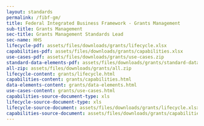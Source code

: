 ```yaml
---
layout: standards
permalink: /fibf-gm/
title: Federal Integrated Business Framework - Grants Management
sub-title: Grants Management
sec-title: Grants Management Standards Lead
sec-name: HHS
lifecycle-pdf: assets/files/downloads/grants/lifecycle.xlsx
capabilities-pdf: assets/files/downloads/grants/capabilities.xlsx
use-cases-pdf: assets/files/downloads/grants/use-cases.zip
standard-data-elements-pdf: assets/files/downloads/grants/standard-data-elements.xlsm
all-zip: assets/files/downloads/grants/all.zip
lifecycle-content: grants/lifecycle.html
capabilities-content: grants/capabilities.html
data-elements-content: grants/data-elements.html
use-cases-content: grants/use-cases.html
capabilities-source-document-type: xls
lifecycle-source-document-type: xls
lifecycle-source-document: assets/files/downloads/grants/lifecycle.xlsx
capabilities-source-document: assets/files/downloads/grants/capabilities.xlsx
---
```

